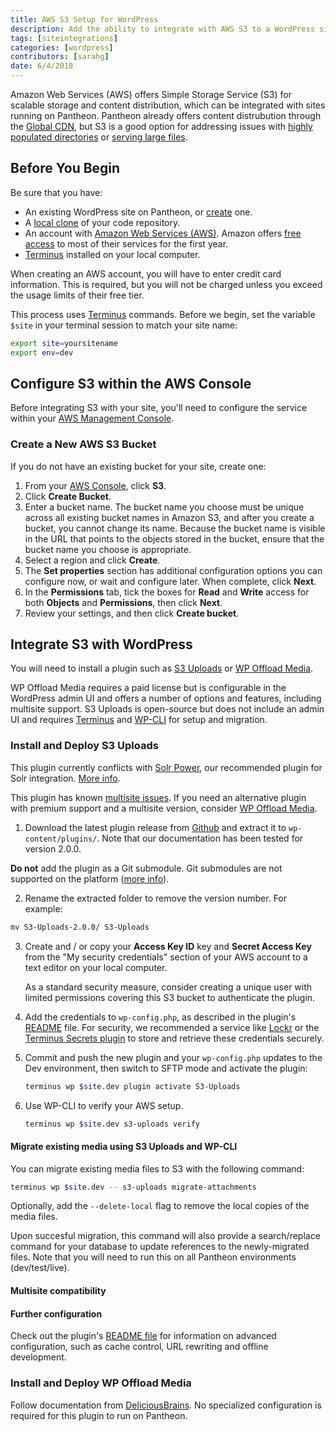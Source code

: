 ```yaml
---
title: AWS S3 Setup for WordPress
description: Add the ability to integrate with AWS S3 to a WordPress site on Pantheon
tags: [siteintegrations]
categories: [wordpress]
contributors: [sarahg]
date: 6/4/2018
---
```


Amazon Web Services (AWS) offers Simple Storage Service (S3) for scalable storage and content distribution, which can be integrated with sites running on Pantheon. Pantheon already offers content distrubution through the [Global CDN](/global-cdn/), but S3 is a good option for addressing issues with [highly populated directories](/platform-considerations/#highly-populated-directories) or [serving large files](/platform-considerations/#large-files).

## Before You Begin

Be sure that you have:

- An existing WordPress site on Pantheon, or [create](https://dashboard.pantheon.io/sites/create) one.
- A [local clone](/git/#clone-your-site-codebase) of your code repository.
- An account with [Amazon Web Services (AWS)](https://aws.amazon.com/s3/). Amazon offers [free access](https://aws.amazon.com/free/) to most of their services for the first year.
- [Terminus](/terminus) installed on your local computer.

<Alert title="Note" type="info">
When creating an AWS account, you will have to enter credit card information. This is required, but you will not be charged unless you exceed the usage limits of their free tier.
</Alert>

<Alert title="Exports" type="export">

This process uses [Terminus](/terminus/) commands. Before we begin, set the variable `$site` in your terminal session to match your site name:

```bash
export site=yoursitename
export env=dev
```

</Alert>

## Configure S3 within the AWS Console
Before integrating S3 with your site, you'll need to configure the service within your [AWS Management Console](https://console.aws.amazon.com).

### Create a New AWS S3 Bucket
If you do not have an existing bucket for your site, create one:

1. From your [AWS Console](https://console.aws.amazon.com), click **S3**.
2. Click **Create Bucket**.
3. Enter a bucket name. The bucket name you choose must be unique across all existing bucket names in Amazon S3, and after you create a bucket, you cannot change its name. Because the bucket name is visible in the URL that points to the objects stored in the bucket, ensure that the bucket name you choose is appropriate.
4. Select a region and click **Create**.
5. The **Set properties** section has additional configuration options you can configure now, or wait and configure later. When complete, click **Next**.
6. In the **Permissions** tab, tick the boxes for **Read** and **Write** access for both **Objects** and **Permissions**, then click **Next**.
7. Review your settings, and then click **Create bucket**.

## Integrate S3 with WordPress
You will need to install a plugin such as [S3 Uploads](https://github.com/humanmade/S3-Uploads) or [WP Offload Media](https://deliciousbrains.com/wp-offload-media/).

WP Offload Media requires a paid license but is configurable in the WordPress admin UI and offers a number of options and features, including multisite support. S3 Uploads is open-source but does not include an admin UI and requires [Terminus](/terminus) and [WP-CLI](/wp-cli) for setup and migration.

### Install and Deploy S3 Uploads

<Alert title="Note" type="info">

This plugin currently conflicts with [Solr Power](https://wordpress.org/plugins/solr-power/), our recommended plugin for Solr integration. [More info](https://github.com/humanmade/S3-Uploads/issues/80).

</Alert>

<Alert title="Note" type="info">

This plugin has known [multisite issues](https://github.com/humanmade/S3-Uploads/pull/214). If you need an alternative plugin with premium support and a multisite version, consider [WP Offload Media](#install-and-deploy-wp-offload-media).

</Alert>

1. Download the latest plugin release from [Github](https://github.com/humanmade/S3-Uploads/releases) and extract it to `wp-content/plugins/`. Note that our documentation has been tested for version 2.0.0.

  <Alert title="Warning" type="danger">

  **Do not** add the plugin as a Git submodule. Git submodules are not supported on the platform ([more info](/git-faq/#does-pantheon-support-git-submodules)).

  </Alert>

2. Rename the extracted folder to remove the version number. For example:

  ```bash
  mv S3-Uploads-2.0.0/ S3-Uploads
  ```

3. Create and / or copy your **Access Key ID** key and **Secret Access Key** from the "My security credentials" section of your AWS account to a text editor on your local computer.

   <Alert title="Note" type="info">

   As a standard security measure, consider creating a unique user with limited permissions covering this S3 bucket to authenticate the plugin.

   </Alert>

4. Add the credentials to `wp-config.php`, as described in the plugin's [README](https://github.com/humanmade/S3-Uploads#getting-set-up) file. For security, we recommended a service like [Lockr](/guides/lockr/) or the [Terminus Secrets plugin](https://github.com/pantheon-systems/terminus-secrets-plugin) to store and retrieve these credentials securely.

5. Commit and push the new plugin and your `wp-config.php` updates to the Dev environment, then  switch to SFTP mode and activate the plugin:

    ```bash
    terminus wp $site.dev plugin activate S3-Uploads
    ```

6. Use WP-CLI to verify your AWS setup.

    ```bash
    terminus wp $site.dev s3-uploads verify
    ```

#### Migrate existing media using S3 Uploads and WP-CLI

You can migrate existing media files to S3 with the following command:

```bash
terminus wp $site.dev -- s3-uploads migrate-attachments
```

Optionally, add the `--delete-local` flag to remove the local copies of the media files.

Upon succesful migration, this command will also provide a search/replace command for your database to update references to the newly-migrated files. Note that you will need to run this on all Pantheon environments (dev/test/live).

#### Multisite compatibility


#### Further configuration
Check out the plugin's [README file](https://github.com/humanmade/S3-Uploads/blob/master/README.md) for information on advanced configuration, such as cache control, URL rewriting and offline development.

### Install and Deploy WP Offload Media
Follow documentation from [DeliciousBrains](https://deliciousbrains.com/wp-offload-media/doc/quick-start-guide). No specialized configuration is required for this plugin to run on Pantheon.
